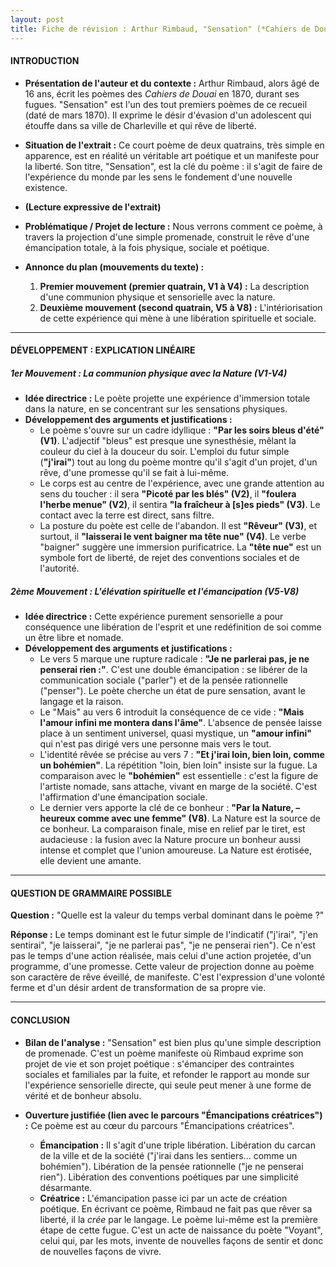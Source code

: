 ```yaml
---
layout: post
title: Fiche de révision : Arthur Rimbaud, "Sensation" (*Cahiers de Douai*, 1870)
---
```


#### **INTRODUCTION**

*   **Présentation de l'auteur et du contexte :** Arthur Rimbaud, alors âgé de 16 ans, écrit les poèmes des *Cahiers de Douai* en 1870, durant ses fugues. "Sensation" est l'un des tout premiers poèmes de ce recueil (daté de mars 1870). Il exprime le désir d'évasion d'un adolescent qui étouffe dans sa ville de Charleville et qui rêve de liberté.

*   **Situation de l'extrait :** Ce court poème de deux quatrains, très simple en apparence, est en réalité un véritable art poétique et un manifeste pour la liberté. Son titre, "Sensation", est la clé du poème : il s'agit de faire de l'expérience du monde par les sens le fondement d'une nouvelle existence.

*   **(Lecture expressive de l'extrait)**

*   **Problématique / Projet de lecture :** Nous verrons comment ce poème, à travers la projection d'une simple promenade, construit le rêve d'une émancipation totale, à la fois physique, sociale et poétique.

*   **Annonce du plan (mouvements du texte) :**
    1.  **Premier mouvement (premier quatrain, V1 à V4) :** La description d'une communion physique et sensorielle avec la nature.
    2.  **Deuxième mouvement (second quatrain, V5 à V8) :** L'intériorisation de cette expérience qui mène à une libération spirituelle et sociale.

---

#### **DÉVELOPPEMENT : EXPLICATION LINÉAIRE**

##### **1er Mouvement : La communion physique avec la Nature (V1-V4)**

*   **Idée directrice :** Le poète projette une expérience d'immersion totale dans la nature, en se concentrant sur les sensations physiques.
*   **Développement des arguments et justifications :**
    *   Le poème s'ouvre sur un cadre idyllique : **"Par les soirs bleus d'été" (V1)**. L'adjectif "bleus" est presque une synesthésie, mêlant la couleur du ciel à la douceur du soir. L'emploi du futur simple (**"j'irai"**) tout au long du poème montre qu'il s'agit d'un projet, d'un rêve, d'une promesse qu'il se fait à lui-même.
    *   Le corps est au centre de l'expérience, avec une grande attention au sens du toucher : il sera **"Picoté par les blés" (V2)**, il **"foulera l'herbe menue" (V2)**, il sentira **"la fraîcheur à [s]es pieds" (V3)**. Le contact avec la terre est direct, sans filtre.
    *   La posture du poète est celle de l'abandon. Il est **"Rêveur" (V3)**, et surtout, il **"laisserai le vent baigner ma tête nue" (V4)**. Le verbe "baigner" suggère une immersion purificatrice. La **"tête nue"** est un symbole fort de liberté, de rejet des conventions sociales et de l'autorité.

##### **2ème Mouvement : L'élévation spirituelle et l'émancipation (V5-V8)**

*   **Idée directrice :** Cette expérience purement sensorielle a pour conséquence une libération de l'esprit et une redéfinition de soi comme un être libre et nomade.
*   **Développement des arguments et justifications :**
    *   Le vers 5 marque une rupture radicale : **"Je ne parlerai pas, je ne penserai rien :"**. C'est une double émancipation : se libérer de la communication sociale ("parler") et de la pensée rationnelle ("penser"). Le poète cherche un état de pure sensation, avant le langage et la raison.
    *   Le "Mais" au vers 6 introduit la conséquence de ce vide : **"Mais l'amour infini me montera dans l'âme"**. L'absence de pensée laisse place à un sentiment universel, quasi mystique, un **"amour infini"** qui n'est pas dirigé vers une personne mais vers le tout.
    *   L'identité rêvée se précise au vers 7 : **"Et j'irai loin, bien loin, comme un bohémien"**. La répétition "loin, bien loin" insiste sur la fugue. La comparaison avec le **"bohémien"** est essentielle : c'est la figure de l'artiste nomade, sans attache, vivant en marge de la société. C'est l'affirmation d'une émancipation sociale.
    *   Le dernier vers apporte la clé de ce bonheur : **"Par la Nature, – heureux comme avec une femme" (V8)**. La Nature est la source de ce bonheur. La comparaison finale, mise en relief par le tiret, est audacieuse : la fusion avec la Nature procure un bonheur aussi intense et complet que l'union amoureuse. La Nature est érotisée, elle devient une amante.

---

#### **QUESTION DE GRAMMAIRE POSSIBLE**

**Question :** "Quelle est la valeur du temps verbal dominant dans le poème ?"

**Réponse :** Le temps dominant est le futur simple de l'indicatif ("j'irai", "j'en sentirai", "je laisserai", "je ne parlerai pas", "je ne penserai rien"). Ce n'est pas le temps d'une action réalisée, mais celui d'une action projetée, d'un programme, d'une promesse. Cette valeur de projection donne au poème son caractère de rêve éveillé, de manifeste. C'est l'expression d'une volonté ferme et d'un désir ardent de transformation de sa propre vie.

---

#### **CONCLUSION**

*   **Bilan de l'analyse :** "Sensation" est bien plus qu'une simple description de promenade. C'est un poème manifeste où Rimbaud exprime son projet de vie et son projet poétique : s'émanciper des contraintes sociales et familiales par la fuite, et refonder le rapport au monde sur l'expérience sensorielle directe, qui seule peut mener à une forme de vérité et de bonheur absolu.

*   **Ouverture justifiée (lien avec le parcours "Émancipations créatrices") :** Ce poème est au cœur du parcours "Émancipations créatrices".
    *   **Émancipation :** Il s'agit d'une triple libération. Libération du carcan de la ville et de la société ("j'irai dans les sentiers... comme un bohémien"). Libération de la pensée rationnelle ("je ne penserai rien"). Libération des conventions poétiques par une simplicité désarmante.
    *   **Créatrice :** L'émancipation passe ici par un acte de création poétique. En écrivant ce poème, Rimbaud ne fait pas que rêver sa liberté, il la *crée* par le langage. Le poème lui-même est la première étape de cette fugue. C'est un acte de naissance du poète "Voyant", celui qui, par les mots, invente de nouvelles façons de sentir et donc de nouvelles façons de vivre.